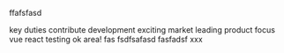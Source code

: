 ffafsfasd

key
duties
contribute
development
exciting
market
leading
product
focus
vue
react
testing ok area!
fas fsdfsafasd fasfadsf
xxx
